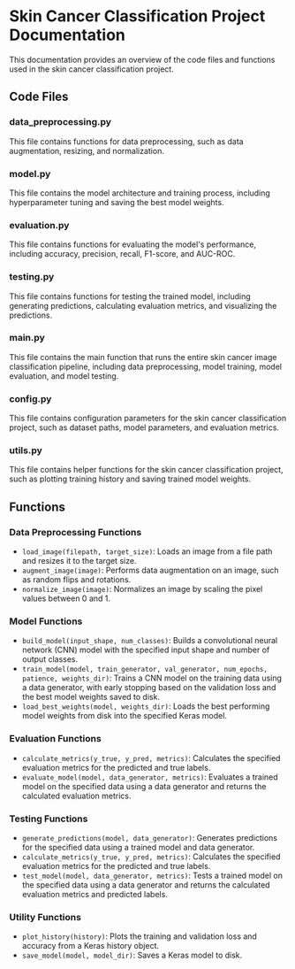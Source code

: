 # Skin Cancer Classification Project Documentation

This documentation provides an overview of the code files and functions used in the skin cancer classification project.

## Code Files

### data_preprocessing.py

This file contains functions for data preprocessing, such as data augmentation, resizing, and normalization.

### model.py

This file contains the model architecture and training process, including hyperparameter tuning and saving the best model weights.

### evaluation.py

This file contains functions for evaluating the model's performance, including accuracy, precision, recall, F1-score, and AUC-ROC.

### testing.py

This file contains functions for testing the trained model, including generating predictions, calculating evaluation metrics, and visualizing the predictions.

### main.py

This file contains the main function that runs the entire skin cancer image classification pipeline, including data preprocessing, model training, model evaluation, and model testing.

### config.py

This file contains configuration parameters for the skin cancer classification project, such as dataset paths, model parameters, and evaluation metrics.

### utils.py

This file contains helper functions for the skin cancer classification project, such as plotting training history and saving trained model weights.

## Functions

### Data Preprocessing Functions

- `load_image(filepath, target_size)`: Loads an image from a file path and resizes it to the target size.
- `augment_image(image)`: Performs data augmentation on an image, such as random flips and rotations.
- `normalize_image(image)`: Normalizes an image by scaling the pixel values between 0 and 1.

### Model Functions

- `build_model(input_shape, num_classes)`: Builds a convolutional neural network (CNN) model with the specified input shape and number of output classes.
- `train_model(model, train_generator, val_generator, num_epochs, patience, weights_dir)`: Trains a CNN model on the training data using a data generator, with early stopping based on the validation loss and the best model weights saved to disk.
- `load_best_weights(model, weights_dir)`: Loads the best performing model weights from disk into the specified Keras model.

### Evaluation Functions

- `calculate_metrics(y_true, y_pred, metrics)`: Calculates the specified evaluation metrics for the predicted and true labels.
- `evaluate_model(model, data_generator, metrics)`: Evaluates a trained model on the specified data using a data generator and returns the calculated evaluation metrics.

### Testing Functions

- `generate_predictions(model, data_generator)`: Generates predictions for the specified data using a trained model and data generator.
- `calculate_metrics(y_true, y_pred, metrics)`: Calculates the specified evaluation metrics for the predicted and true labels.
- `test_model(model, data_generator, metrics)`: Tests a trained model on the specified data using a data generator and returns the calculated evaluation metrics and predicted labels.

### Utility Functions

- `plot_history(history)`: Plots the training and validation loss and accuracy from a Keras history object.
- `save_model(model, model_dir)`: Saves a Keras model to disk.
